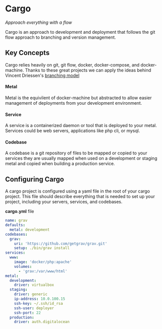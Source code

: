# Cargo

_Approach everything with a flow_

Cargo is an approach to development and deployment that follows the git flow
approach to branching and version management.

## Key Concepts

Cargo relies heavily on git, git flow, docker, docker-compose, and
docker-machine. Thanks to these great projects we can apply the ideas behind
Vincent Driessen's [branching model](http://nvie.com/git-model)

#### Metal

Metal is the equivilent of docker-machine but abstracted to allow easier
management of deployments from your development environment.

#### Service

A service is a containerized daemon or tool that is deployed to your metal.
Services could be web servers, applications like php cli, or mysql.

#### Codebase

A codebase is a git repository of files to be mapped or copied to your services
they are usually mapped when used on a development or staging metal and copied
when building a production service.

## Configuring Cargo

A cargo project is configured using a yaml file in the root of your cargo
project. This file should describe everything that is needed to set up your
project, including your servers, services, and codebases.

__cargo.yml__ file

```yaml
name: grav
defaults:
  metal: development
codebases:
  grav:
    uri: 'https://github.com/getgrav/grav.git'
    setup: ./bin/grav install
services:
  www:
    image: 'docker/php:apache'
    volumes:
      - 'grav:/var/www/html'
metal:
  development:
    driver: virtualbox
  staging:
    driver: generic
    ip-address: 10.0.100.15
    ssh-key: ~/.ssh/id_rsa
    ssh-user: deployer
    ssh-port: 22
  production:
    driver: auth.digitalocean
```
